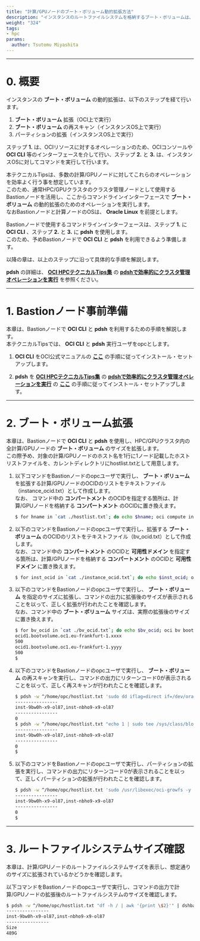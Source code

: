 ```yaml
---
title: "計算/GPUノードのブート・ボリューム動的拡張方法"
description: "インスタンスのルートファイルシステムを格納するブート・ボリュームは、OSを停止することなく動的にその容量を拡張することが可能です。ただこの動的拡張は、OCIコンソールやインスタンスOSで複数のオペレーションを実施する必要があり、ノード数が多くなるクラスタ環境の計算/GPUノードでは、これらのオペレーションを効率的に実施することが求められます。本テクニカルTipsは、HPC/GPUクラスタの多数の計算/GPUノードに対し、ブート・ボリュームの動的拡張を効率的に実施する方法を解説します。"
weight: "324"
tags:
- hpc
params:
  author: Tsutomu Miyashita
---
```


***
# 0. 概要

インスタンスの **ブート・ボリューム** の動的拡張は、以下のステップを経て行います。

1. **ブート・ボリューム** 拡張（OCI上で実行）
2. **ブート・ボリューム** の再スキャン（インスタンスOS上で実行）
3. パーティションの拡張（インスタンスOS上で実行）

ステップ **1.** は、OCIリソースに対するオペレーションのため、OCIコンソールや **OCI CLI** 等のインターフェースを介して行い、ステップ **2.** と **3.** は、インスタンスOSに対してコマンドを実行して行います。

本テクニカルTipsは、多数の計算/GPUノードに対してこれらのオペレーションを効率よく行う事を想定しています。  
このため、通常HPC/GPUクラスタのクラスタ管理ノードとして使用するBastionノードを活用し、ここからコマンドラインインターフェースで **ブート・ボリューム** の動的拡張のためのオペレーションを実行します。  
なおBastionノードと計算ノードのOSは、 **Oracle Linux** を前提とします。

Bastionノードで使用するコマンドラインインターフェースは、ステップ **1.** に **OCI CLI** 、ステップ **2.** と **3.** に **pdsh** を使用します。  
このため、予めBastionノードで **OCI CLI** と **pdsh** を利用できるよう準備します。

以降の章は、以上のステップに沿って具体的な手順を解説します。

**pdsh** の詳細は、 **[OCI HPCテクニカルTips集](../../#3-oci-hpcテクニカルtips集)** の **[pdshで効率的にクラスタ管理オペレーションを実行](../../tech-knowhow/cluster-with-pdsh/)** を参照ください。

***
# 1. Bastionノード事前準備

本章は、Bastionノードで **OCI CLI** と **pdsh** を利用するための手順を解説します。  
本テクニカルTipsでは、 **OCI CLI** と **pdsh** 実行ユーザをopcとします。

1. **OCI CLI** をOCI公式マニュアルの **[ここ](https://docs.oracle.com/ja-jp/iaas/Content/API/SDKDocs/cliinstall.htm)** の手順に従ってインストール・セットアップします。

2. **pdsh** を  **[OCI HPCテクニカルTips集](../../#3-oci-hpcテクニカルtips集)** の **[pdshで効率的にクラスタ管理オペレーションを実行](../../tech-knowhow/cluster-with-pdsh/)** の **[ここ](../../tech-knowhow/cluster-with-pdsh/#1-pdshインストールセットアップ)** の手順に従ってインストール・セットアップします。

***
# 2. ブート・ボリューム拡張

本章は、Bastionノードで **OCI CLI** と **pdsh** を使用し、HPC/GPUクラスタ内の全計算/GPUノードの **ブート・ボリューム** のサイズを拡張します。  
この際予め、対象の計算/GPUノードのホスト名を1行に1ノード記載したホストリストファイルを、カレントディレクトリにhostlist.txtとして用意します。  

1. 以下コマンドをBastionノードのopcユーザで実行し、 **ブート・ボリューム** を拡張する計算/GPUノードのOCIDのリストをテキストファイル（instance_ocid.txt）として作成します。  
なお、 コマンド中の **コンパートメント** のOCIDを指定する箇所は、計算/GPUノードを格納する **コンパートメント** のOCIDに置き換えます。

    ```sh
    $ for hname in `cat ./hostlist.txt`; do echo $hname; oci compute instance list --compartment-id compartment_ocid --display-name $hname | jq -r '.data[].id' >> ./instance_ocid.txt; done
    ```

2. 以下のコマンドをBastionノードのopcユーザで実行し、拡張する **ブート・ボリューム** のOCIDのリストをテキストファイル（bv_ocid.txt）として作成します。  
なお、コマンド中の **コンパートメント** のOCIDと **可用性ドメイン** を指定する箇所は、計算/GPUノードを格納する **コンパートメント** のOCIDと **可用性ドメイン** に置き換えます。

    ```sh
    $ for inst_ocid in `cat ./instance_ocid.txt`; do echo $inst_ocid; oci compute boot-volume-attachment list --availability-domain ad_name --compartment-id compartment_ocid --instance-id $inst_ocid | jq -r '.data[]."boot-volume-id"' >> bv_ocid.txt; done
    ```

3. 以下のコマンドをBastionノードのopcユーザで実行し、 **ブート・ボリューム** を指定のサイズに拡張し、コマンドの出力に拡張後のサイズが表示されることを以って、正しく拡張が行われたことを確認します。  
なお、コマンド中の **ブート・ボリューム** サイズは、実際の拡張後のサイズに置き換えます。

    ```sh
    $ for bv_ocid in `cat ./bv_ocid.txt`; do echo $bv_ocid; oci bv boot-volume update --boot-volume-id $bv_ocid --size-in-gbs 500 | jq -r '.data."size-in-gbs"'; done
    ocid1.bootvolume.oc1.eu-frankfurt-1.xxxx
    500
    ocid1.bootvolume.oc1.eu-frankfurt-1.yyyy
    500
    $
    ```


4. 以下のコマンドをBastionノードのopcユーザで実行し、 **ブート・ボリューム** の再スキャンを実行し、コマンドの出力にリターンコード0が表示されることを以って、正しく再スキャンが行われたことを確認します。

    ```sh
    $ pdsh -w ^/home/opc/hostlist.txt 'sudo dd iflag=direct if=/dev/oracleoci/oraclevda of=/dev/null count=1 > /dev/null 2>&1; echo $?' | dshbak -c
    ----------------
    inst-9bw0h-x9-ol87,inst-nbho9-x9-ol87
    ----------------
    0
    $ pdsh -w ^/home/opc/hostlist.txt "echo 1 | sudo tee /sys/class/block/\`readlink /dev/oracleoci/oraclevda | cut -d'/' -f 2\`/device/rescan > /dev/null; echo $?" | dshbak -c
    ----------------
    inst-9bw0h-x9-ol87,inst-nbho9-x9-ol87
    ----------------
    0
    $
    ```

5. 以下のコマンドをBastionノードのopcユーザで実行し、パーティションの拡張を実行し、コマンドの出力にリターンコード0が表示されることを以って、正しくパーティションの拡張が行われたことを確認します。

    ```sh
    $ pdsh -w ^/home/opc/hostlist.txt 'sudo /usr/libexec/oci-growfs -y > /dev/null; echo $?' | dshbak -c
    ----------------
    inst-9bw0h-x9-ol87,inst-nbho9-x9-ol87
    ----------------
    0
    $
    ```

***
# 3. ルートファイルシステムサイズ確認

本章は、計算/GPUノードのルートファイルシステムサイズを表示し、想定通りのサイズに拡張されているかどうかを確認します。

以下コマンドをBastionノードのopcユーザで実行し、コマンドの出力で計算/GPUノードの拡張後のルートファイルシステムのサイズを確認します。

```sh
$ pdsh -w ^/home/opc/hostlist.txt "df -h / | awk '{print \$2}'" | dshbak -c
----------------
inst-9bw0h-x9-ol87,inst-nbho9-x9-ol87
----------------
Size
489G
```